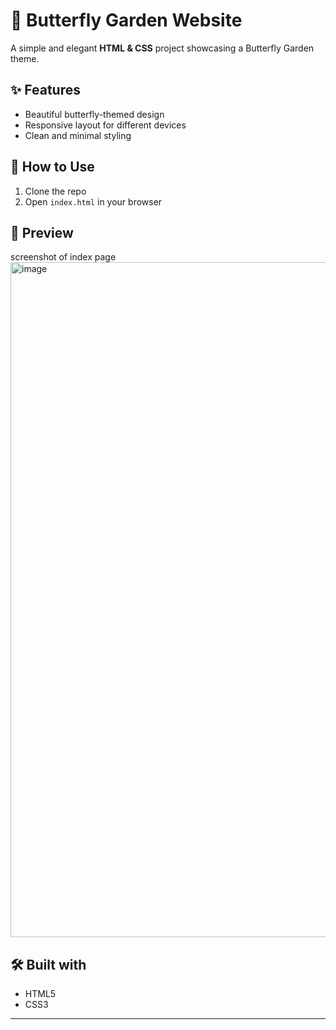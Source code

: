 # 🦋 Butterfly Garden Website  

A simple and elegant **HTML & CSS** project showcasing a Butterfly Garden theme.  

## ✨ Features  
- Beautiful butterfly-themed design  
- Responsive layout for different devices  
- Clean and minimal styling  

## 🚀 How to Use  
1. Clone the repo  
2. Open `index.html` in your browser  

## 📸 Preview  
 screenshot of index page
<img width="1920" height="1080" alt="image" src="https://github.com/user-attachments/assets/40e9810a-c1b2-4325-921b-c3e23b886535" />



## 🛠 Built with  
- HTML5  
- CSS3  

---
